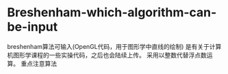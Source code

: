 # Breshenham-which-algorithm-can-be-input
breshenham算法可输入(OpenGL代码，用于图形学中直线的绘制)
是有关于计算机图形学课程的一些实操代码，之后也会陆续上传。
采用以整数代替浮点数运算。
重点注意算法
